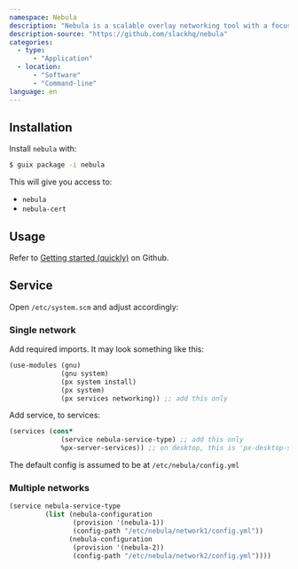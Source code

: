 ```yaml
---
namespace: Nebula
description: "Nebula is a scalable overlay networking tool with a focus on performance, simplicity and security. It lets you seamlessly connect computers anywhere in the world. Nebula is portable, and runs on Linux, OSX, Windows, iOS, and Android. It can be used to connect a small number of computers, but is also able to connect tens of thousands of computers."
description-source: "https://github.com/slackhq/nebula"
categories:
  - type:
      - "Application"
  - location:
      - "Software"
      - "Command-line"
language: en
---
```


## Installation

Install `nebula` with:

```bash
$ guix package -i nebula
```

This will give you access to:

- `nebula`
- `nebula-cert`

## Usage

Refer to [Getting started (quickly)](https://github.com/slackhq/nebula#getting-started-quickly) on Github.

## Service

Open `/etc/system.scm` and adjust accordingly:

### Single network

Add required imports. It may look something like this:

```scheme
(use-modules (gnu)
             (gnu system)
             (px system install)
             (px system)
             (px services networking)) ;; add this only
```

Add service, to services:

```scheme
(services (cons*
             (service nebula-service-type) ;; add this only
             %px-server-services)) ;; on desktop, this is 'px-desktop-services'
```

The default config is assumed to be at `/etc/nebula/config.yml`

### Multiple networks

```scheme
(service nebula-service-type
         (list (nebula-configuration
                (provision '(nebula-1))
                (config-path "/etc/nebula/network1/config.yml"))
               (nebula-configuration
                (provision '(nebula-2))
                (config-path "/etc/nebula/network2/config.yml"))))
```
